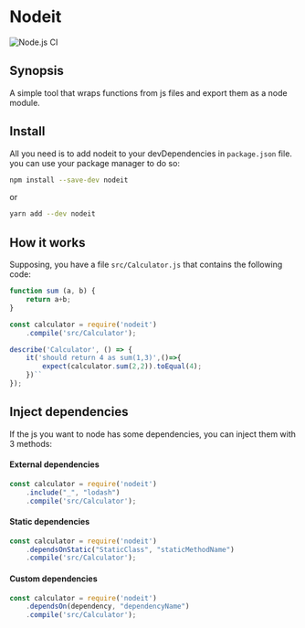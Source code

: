 # Nodeit
![Node.js CI](https://github.com/jcraftsman/nodeit/workflows/Node.js%20CI/badge.svg?branch=master)

## Synopsis

A simple tool that wraps functions from js files and export them as a node module.

## Install

All you need is to add nodeit to your devDependencies in `package.json` file.
you can use your package manager to do so:

```bash
npm install --save-dev nodeit
```

or

```bash
yarn add --dev nodeit
```

## How it works

Supposing, you have a file `src/Calculator.js` that contains the following code:

```js
function sum (a, b) {
    return a+b;
}
```

```js
const calculator = require('nodeit')
    .compile('src/Calculator');

describe('Calculator', () => {
    it('should return 4 as sum(1,3)',()=>{
        expect(calculator.sum(2,2)).toEqual(4);
    })``
});
```

## Inject dependencies

If the js you want to node has some dependencies, you can inject them with 3 methods:

#### External dependencies
  ```js
  const calculator = require('nodeit')
      .include("_", "lodash")
      .compile('src/Calculator');
```

#### Static dependencies
  ```js
  const calculator = require('nodeit')
      .dependsOnStatic("StaticClass", "staticMethodName")
      .compile('src/Calculator');
```

#### Custom dependencies
  ```js
  const calculator = require('nodeit')
      .dependsOn(dependency, "dependencyName")
      .compile('src/Calculator');
```